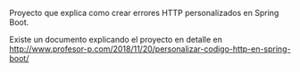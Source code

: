 Proyecto que explica como crear errores HTTP personalizados en Spring Boot.

Existe un documento explicando el proyecto en detalle en http://www.profesor-p.com/2018/11/20/personalizar-codigo-http-en-spring-boot/

